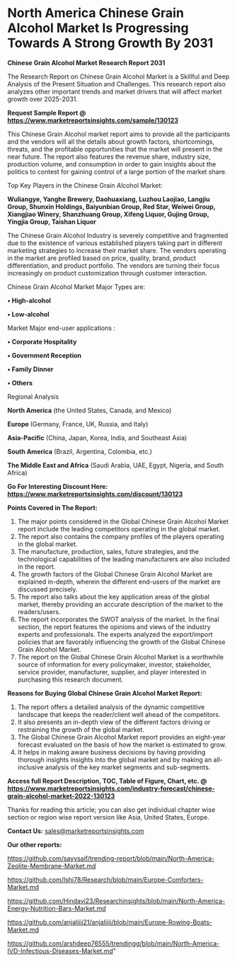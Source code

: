 # North America Chinese Grain Alcohol Market Is Progressing Towards A Strong Growth By 2031

<strong>Chinese Grain Alcohol Market Research Report 2031</strong>

The Research Report on Chinese Grain Alcohol Market is a Skillful and Deep Analysis of the Present Situation and Challenges. This research report also analyzes other important trends and market drivers that will affect market growth over 2025-2031.

<strong>Request Sample Report @ <a href=https://www.marketreportsinsights.com/sample/130123>https://www.marketreportsinsights.com/sample/130123</a></strong>

This Chinese Grain Alcohol market report aims to provide all the participants and the vendors will all the details about growth factors, shortcomings, threats, and the profitable opportunities that the market will present in the near future. The report also features the revenue share, industry size, production volume, and consumption in order to gain insights about the politics to contest for gaining control of a large portion of the market share.

Top Key Players in the Chinese Grain Alcohol Market:

<strong>Wuliangye, Yanghe Brewery, Daohuaxiang, Luzhou Laojiao, Langjiu Group, Shunxin Holdings, Baiyunbian Group, Red Star, Weiwei Group, Xiangjiao Winery, Shanzhuang Group, Xifeng Liquor, Gujing Group, Yingjia Group, Taishan Liquor</strong>

The Chinese Grain Alcohol Industry is severely competitive and fragmented due to the existence of various established players taking part in different marketing strategies to increase their market share. The vendors operating in the market are profiled based on price, quality, brand, product differentiation, and product portfolio. The vendors are turning their focus increasingly on product customization through customer interaction.

Chinese Grain Alcohol Market Major Types are:

<strong>• High-alcohol

• Low-alcohol</strong>

Market Major end-user applications :

<strong>• Corporate Hospitality

• Government Reception

• Family Dinner

• Others</strong>

Regional Analysis

</u><strong><b>North America</b></strong> (the United States, Canada, and Mexico)

<strong><b>Europe </b></strong>(Germany, France, UK, Russia, and Italy)

<strong><b>Asia-Pacific</b></strong> (China, Japan, Korea, India, and Southeast Asia)

<strong><b>South America</b></strong> (Brazil, Argentina, Colombia, etc.)

<strong><b>The Middle East and Africa</b></strong> (Saudi Arabia, UAE, Egypt, Nigeria, and South Africa)

<strong>Go For Interesting Discount Here: <a href=https://www.marketreportsinsights.com/discount/130123>https://www.marketreportsinsights.com/discount/130123</a></strong>

<strong>Points Covered in The Report:</strong>
<ol>
  <li>The major points considered in the Global Chinese Grain Alcohol Market report include the leading competitors operating in the global market.</li>
  <li>The report also contains the company profiles of the players operating in the global market.</li>
  <li>The manufacture, production, sales, future strategies, and the technological capabilities of the leading manufacturers are also included in the report.</li>
  <li>The growth factors of the Global Chinese Grain Alcohol Market are explained in-depth, wherein the different end-users of the market are discussed precisely.</li>
  <li>The report also talks about the key application areas of the global market, thereby providing an accurate description of the market to the readers/users.</li>
  <li>The report incorporates the SWOT analysis of the market. In the final section, the report features the opinions and views of the industry experts and professionals. The experts analyzed the export/import policies that are favorably influencing the growth of the Global Chinese Grain Alcohol Market.</li>
  <li>The report on the Global Chinese Grain Alcohol Market is a worthwhile source of information for every policymaker, investor, stakeholder, service provider, manufacturer, supplier, and player interested in purchasing this research document.</li>
</ol>
<strong>Reasons for Buying Global Chinese Grain Alcohol Market Report:</strong>

<ol>
  <li>The report offers a detailed analysis of the dynamic competitive landscape that keeps the reader/client well ahead of the competitors.</li>
  <li>It also presents an in-depth view of the different factors driving or restraining the growth of the global market.</li>
  <li>The Global Chinese Grain Alcohol Market report provides an eight-year forecast evaluated on the basis of how the market is estimated to grow.</li>
  <li>It helps in making aware business decisions by having providing thorough insights insights into the global market and by making an all-inclusive analysis of the key market segments and sub-segments.</li>
</ol>
<strong>Access full Report Description, TOC, Table of Figure, Chart, etc. @ <a href=https://www.marketreportsinsights.com/industry-forecast/chinese-grain-alcohol-market-2022-130123>https://www.marketreportsinsights.com/industry-forecast/chinese-grain-alcohol-market-2022-130123</a></strong>


Thanks for reading this article; you can also get individual chapter wise section or region wise report version like Asia, United States, Europe.

<strong>Contact Us:</strong>
sales@marketreportsinsights.com

<strong>Our other reports:</strong>

<a href=https://github.com/sayysaif/trending-report/blob/main/North-America-Zeolite-Membrane-Market.md>https://github.com/sayysaif/trending-report/blob/main/North-America-Zeolite-Membrane-Market.md</a>

<a href=https://github.com/Ishi78/Research/blob/main/Europe-Comforters-Market.md>https://github.com/Ishi78/Research/blob/main/Europe-Comforters-Market.md</a>

<a href=https://github.com/Hindavi23/Researchinsights/blob/main/North-America-Energy-Nutrition-Bars-Market.md>https://github.com/Hindavi23/Researchinsights/blob/main/North-America-Energy-Nutrition-Bars-Market.md</a>

<a href=https://github.com/anjaliiii21/anjaliiii/blob/main/Europe-Rowing-Boats-Market.md>https://github.com/anjaliiii21/anjaliiii/blob/main/Europe-Rowing-Boats-Market.md</a>

<a href=https://github.com/arshdeep76555/trendingg/blob/main/North-America-IVD-Infectious-Diseases-Market.md>https://github.com/arshdeep76555/trendingg/blob/main/North-America-IVD-Infectious-Diseases-Market.md</a>"
